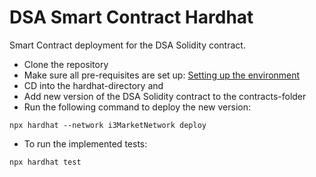 # DSA Smart Contract Hardhat

Smart Contract deployment for the DSA Solidity contract.


+ Clone the repository
+ Make sure all pre-requisites are set up: [Setting up the environment](https://hardhat.org/tutorial/setting-up-the-environment.html)
+ CD into the hardhat-directory and
+ Add new version of the DSA Solidity contract to the contracts-folder
+ Run the following command to deploy the new version:
```
npx hardhat --network i3MarketNetwork deploy  
```

+ To run the implemented tests: 
```
npx hardhat test
```




